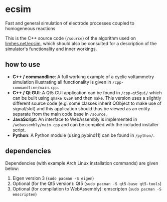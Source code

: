 # ecsim

Fast and general simulation of electrode processes coupled to homogeneous reactions

This is the C++ source code (`/source`) of the algorithm used on [limhes.net/ecsim](http://limhes.net/ecsim), which should also be consulted for a description of the simulator's functionality and inner workings.

## how to use

* **C++ / commandline**: A full working example of a cyclic voltammetry simulation illustrating all functionality is given in `/cpp-commandline/main.cpp`.
* **C++ / Qt GUI**: A Qt5 GUI application can be found in `/cpp-qt5gui/` which can be built using `qmake QESP` and then `make`. This version uses a slightly different source code (e.g. some classes inherit QObject to make use of signal/slot) and this application should thus be viewed as an entity separate from the main code base in `/source`.
* **JavaScript**: An interface to WebAssembly is implemented in `/webassembly/main.cpp` and can be compiled with the included installer script.
* **Python**: A Python module (using pybind11) can be found in `/python/`.

## dependencies

Dependencies (with example Arch Linux installation commands) are given below:

1. Eigen version 3 (`sudo pacman -S eigen`)
2. Optional (for the Qt5 version): Qt5 (`sudo pacman -S qt5-base qt5-tools`)
3. Optional (for compilation to WebAssembly): emscripten (`sudo pacman -S emscripten`)
